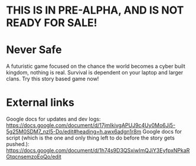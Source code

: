 # THIS IS IN PRE-ALPHA, AND IS NOT READY FOR SALE!

# Never Safe
 A futuristic game focused on the chance the world becomes a cyber built kingdom, nothing is real. Survival is dependent on your laptop and larger clans. Try this story based game now!

# External links
Google docs for updates and dev logs: https://docs.google.com/document/d/17jmIkivgAPUJ9c4Uy0Mo6Jj5-5g25M0SDM7_nzl5-Do/edit#heading=h.awx6adgn1r8m
Google docs for script (which is the one and only thing left to do before the story gets pushed.): https://docs.google.com/document/d/1h74s9D3QSxiwImQJiY3EyfpxNPkaRGtqcnsemzoEoQo/edit
